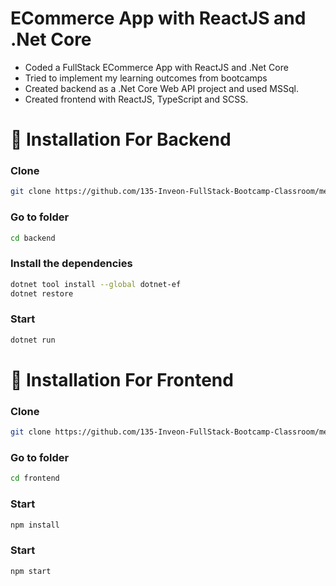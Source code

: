 # ECommerce App with ReactJS and .Net Core

<ul style="list-style-type:disc">
   <li>Coded a FullStack ECommerce App with ReactJS and .Net Core</li>
   <li>Tried to implement my learning outcomes from bootcamps</li>
   <li>Created backend as a .Net Core Web API project and used MSSql.</li>
   <li>Created frontend with ReactJS, TypeScript and SCSS.</li>
</ul>

# 📌 Installation For Backend

### Clone
   ```bash
   git clone https://github.com/135-Inveon-FullStack-Bootcamp-Classroom/mehmet-mutlu-graduation-project.git
   ```

### Go to folder
   ```bash
   cd backend
   ```

### Install the dependencies
   ```bash
   dotnet tool install --global dotnet-ef
   dotnet restore
   ```

### Start
   ```bash
   dotnet run
   ```

# 📌 Installation For Frontend

### Clone
   ```bash
   git clone https://github.com/135-Inveon-FullStack-Bootcamp-Classroom/mehmet-mutlu-graduation-project.git
   ```

### Go to folder
   ```bash
   cd frontend
   ```

### Start
   ```bash
   npm install
   ```

### Start
   ```bash
   npm start
   ```

